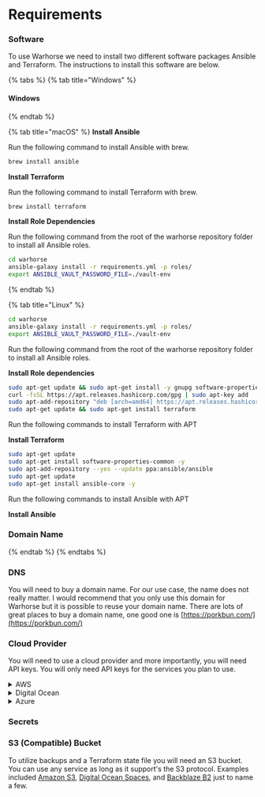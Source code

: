 # Requirements

### Software

To use Warhorse we need to install two different software packages Ansible and Terraform. The instructions to install this software are below.

{% tabs %}
{% tab title="Windows" %}
#### Windows

####
{% endtab %}

{% tab title="macOS" %}
**Install Ansible**

Run the following command to install Ansible with brew.

```bash
brew install ansible
```

**Install Terraform**

Run the following command to install Terraform with brew.

```bash
brew install terraform
```

**Install Role Dependencies**

Run the following command from the root of the warhorse repository folder to install all Ansible roles.

```bash
cd warhorse
ansible-galaxy install -r requirements.yml -p roles/
export ANSIBLE_VAULT_PASSWORD_FILE=./vault-env
```
{% endtab %}

{% tab title="Linux" %}
```bash
cd warhorse
ansible-galaxy install -r requirements.yml -p roles/
export ANSIBLE_VAULT_PASSWORD_FILE=./vault-env
```

Run the following command from the root of the warhorse repository folder to install all Ansible roles.

**Install Role dependencies**

```bash
sudo apt-get update && sudo apt-get install -y gnupg software-properties-common curl
curl -fsSL https://apt.releases.hashicorp.com/gpg | sudo apt-key add 
sudo apt-add-repository "deb [arch=amd64] https://apt.releases.hashicorp.com $(lsb_release -cs) main"
sudo apt-get update && sudo apt-get install terraform
```

Run the following commands to install Terraform with APT

**Install Terraform**

```bash
sudo apt-get update
sudo apt-get install software-properties-common -y
sudo apt-add-repository --yes --update ppa:ansible/ansible
sudo apt-get update
sudo apt-get install ansible-core -y
```

Run the following commands to install Ansible with APT

**Install Ansible**

### Domain Name <a href="#_2-cloud-provider" id="_2-cloud-provider"></a>
{% endtab %}
{% endtabs %}

### DNS

You will need to buy a domain name. For our use case, the name does not really matter. I would recommend that you only use this domain for Warhorse but it is possible to reuse your domain name. There are lots of great places to buy a domain name, one good one is [https://porkbun.com/](https://porkbun.com/)

### Cloud Provider

You will need to use a cloud provider and more importantly, you will need API keys. You will only need API keys for the services you plan to use.

<details>

<summary>AWS</summary>

API - Access Key API - Secret Key

</details>

<details>

<summary>Digital Ocean</summary>

API Key

</details>

<details>

<summary>Azure</summary>



</details>

### Secrets



### S3 (Compatible) Bucket&#x20;

To utilize backups and a Terraform state file you will need an S3 bucket. You can use any service as long as it support's the S3 protocol. Examples included [Amazon S3](https://aws.amazon.com/s3/), [Digital Ocean Spaces](https://www.digitalocean.com/products/spaces), and [Backblaze B2](https://www.backblaze.com/b2/cloud-storage.html) just to name a few.



### &#x20;<a href="#_2-cloud-provider" id="_2-cloud-provider"></a>
